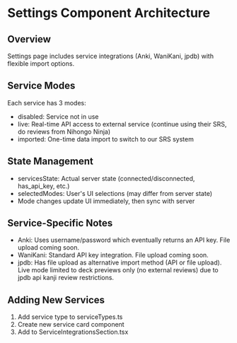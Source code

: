 # Settings Component Architecture

## Overview

Settings page includes service integrations (Anki, WaniKani, jpdb) with flexible import options.

## Service Modes

Each service has 3 modes:

- disabled: Service not in use
- live: Real-time API access to external service (continue using their SRS, do reviews from Nihongo Ninja)
- imported: One-time data import to switch to our SRS system

## State Management

- servicesState: Actual server state (connected/disconnected, has_api_key, etc.)
- selectedModes: User's UI selections (may differ from server state)
- Mode changes update UI immediately, then sync with server

## Service-Specific Notes

- Anki: Uses username/password which eventually returns an API key. File upload coming soon.
- WaniKani: Standard API key integration. File upload coming soon.
- jpdb: Has file upload as alternative import method (API or file upload). Live mode limited to deck previews only (no external reviews) due to jpdb api kanji review restrictions.

## Adding New Services

1. Add service type to serviceTypes.ts
2. Create new service card component
3. Add to ServiceIntegrationsSection.tsx
